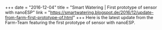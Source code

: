 +++
date = "2016-12-04"
title = "Smart Watering | First prototype of sensor with nanoESP"
link = "https://smartwatering.blogspot.de/2016/12/update-from-farm-first-prototype-of.html"
+++
Here is the latest update from the Farm-Team featuring the first prototype of sensor with nanoESP.

